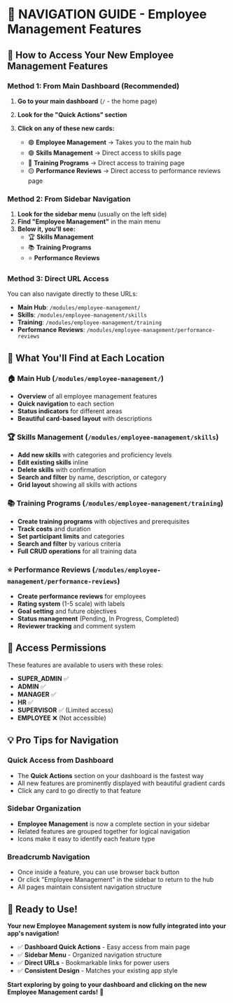 # 🧭 **NAVIGATION GUIDE - Employee Management Features**

## 🚀 **How to Access Your New Employee Management Features**

### **Method 1: From Main Dashboard (Recommended)**

1. **Go to your main dashboard** (`/` - the home page)
2. **Look for the "Quick Actions" section**
3. **Click on any of these new cards:**

   - 🟣 **Employee Management** → Takes you to the main hub
   - 🟢 **Skills Management** → Direct access to skills page
   - 🔵 **Training Programs** → Direct access to training page  
   - 🟡 **Performance Reviews** → Direct access to performance reviews page

### **Method 2: From Sidebar Navigation**

1. **Look for the sidebar menu** (usually on the left side)
2. **Find "Employee Management"** in the main menu
3. **Below it, you'll see:**
   - 🏆 **Skills Management**
   - 📚 **Training Programs** 
   - ⭐ **Performance Reviews**

### **Method 3: Direct URL Access**

You can also navigate directly to these URLs:

- **Main Hub**: `/modules/employee-management/`
- **Skills**: `/modules/employee-management/skills`
- **Training**: `/modules/employee-management/training`
- **Performance Reviews**: `/modules/employee-management/performance-reviews`

## 🎯 **What You'll Find at Each Location**

### **🏠 Main Hub (`/modules/employee-management/`)**
- **Overview** of all employee management features
- **Quick navigation** to each section
- **Status indicators** for different areas
- **Beautiful card-based layout** with descriptions

### **🏆 Skills Management (`/modules/employee-management/skills`)**
- **Add new skills** with categories and proficiency levels
- **Edit existing skills** inline
- **Delete skills** with confirmation
- **Search and filter** by name, description, or category
- **Grid layout** showing all skills with actions

### **📚 Training Programs (`/modules/employee-management/training`)**
- **Create training programs** with objectives and prerequisites
- **Track costs** and duration
- **Set participant limits** and categories
- **Search and filter** by various criteria
- **Full CRUD operations** for all training data

### **⭐ Performance Reviews (`/modules/employee-management/performance-reviews`)**
- **Create performance reviews** for employees
- **Rating system** (1-5 scale) with labels
- **Goal setting** and future objectives
- **Status management** (Pending, In Progress, Completed)
- **Reviewer tracking** and comment system

## 🔐 **Access Permissions**

These features are available to users with these roles:
- **SUPER_ADMIN** ✅
- **ADMIN** ✅  
- **MANAGER** ✅
- **HR** ✅
- **SUPERVISOR** ✅ (Limited access)
- **EMPLOYEE** ❌ (Not accessible)

## 💡 **Pro Tips for Navigation**

### **Quick Access from Dashboard**
- The **Quick Actions** section on your dashboard is the fastest way
- All new features are prominently displayed with beautiful gradient cards
- Click any card to go directly to that feature

### **Sidebar Organization**
- **Employee Management** is now a complete section in your sidebar
- Related features are grouped together for logical navigation
- Icons make it easy to identify each feature type

### **Breadcrumb Navigation**
- Once inside a feature, you can use browser back button
- Or click "Employee Management" in the sidebar to return to the hub
- All pages maintain consistent navigation structure

## 🎉 **Ready to Use!**

**Your new Employee Management system is now fully integrated into your app's navigation!**

- ✅ **Dashboard Quick Actions** - Easy access from main page
- ✅ **Sidebar Menu** - Organized navigation structure  
- ✅ **Direct URLs** - Bookmarkable links for power users
- ✅ **Consistent Design** - Matches your existing app style

**Start exploring by going to your dashboard and clicking on the new Employee Management cards!** 🚀
